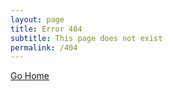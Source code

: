 ```yaml
---
layout: page
title: Error 404
subtitle: This page does not exist
permalink: /404
---
```


[Go Home](../../)

